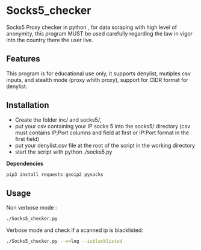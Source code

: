 # Socks5_checker
Socks5 Proxy checker in python , for data scraping with high level of anonymity, this program MUST be used carefully regarding the law in vigor into the country there the user live.

## Features
This program is for educational use only, it supports denylist, mutiples csv inputs, and stealth mode (proxy whith proxy), support for CIDR format for denylist.

## Installation
* Create the folder inc/ and socks5/,
* put your csv containing your IP socks 5 into the socks5/ directory (csv must contains IP;Port columns and field at first or IP:Port format in the first field)
* put your denylist.csv file at the root of the script in the working directory
* start the script with python ./socks5.py


**Dependencies**
```py
pip3 install requests geoip2 pysocks
```

## Usage 

Non verbose mode :
```sh
./Socks5_checker.py
```
Verbose mode and check if a  scanned ip is blacklisted:
```sh
./Socks5_checker.py --v=log --isblacklisted
```
